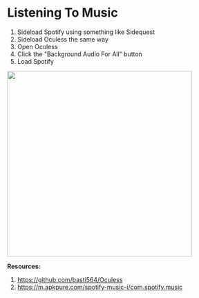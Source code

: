 # Listening To Music
1. Sideload Spotify using something like Sidequest
2. Sideload Oculess the same way
3. Open Oculess
4. Click the "Background Audio For All" button
5. Load Spotify

<img src="https://user-images.githubusercontent.com/12588584/256977392-22a19a1d-9300-4812-82a7-b5190de74af0.png" width="428"/>

**Resources:**
1. https://github.com/basti564/Oculess
1. https://m.apkpure.com/spotify-music-i/com.spotify.music
